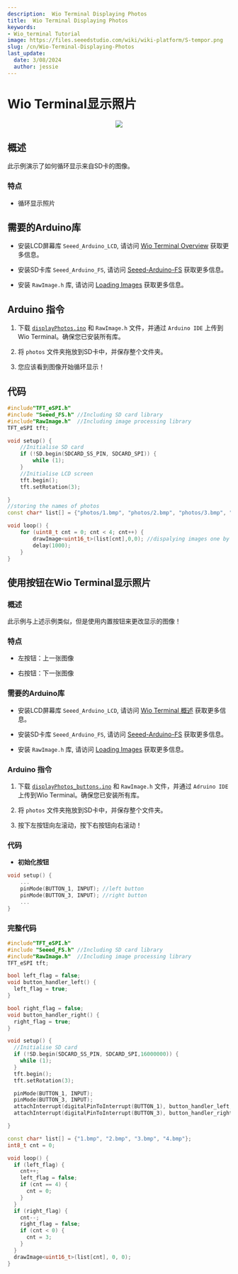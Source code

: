 ```yaml
---
description:  Wio Terminal Displaying Photos
title:  Wio Terminal Displaying Photos
keywords:
- Wio_terminal Tutorial
image: https://files.seeedstudio.com/wiki/wiki-platform/S-tempor.png
slug: /cn/Wio-Terminal-Displaying-Photos
last_update:
  date: 3/08/2024
  author: jessie
---
```


# Wio Terminal显示照片

<div align="center"><img src="https://files.seeedstudio.com/wiki/Wio-Terminal/img/products.2019-11-26%2017_40_45.gif" /></div>

## 概述

此示例演示了如何循环显示来自SD卡的图像。 

### 特点

- 循环显示照片

## 需要的Arduino库

- 安装LCD屏幕库 `Seeed_Arduino_LCD`, 请访问 [Wio Terminal Overview](https://wiki.seeedstudio.com/Wio-Terminal-LCD-Overview/) 获取更多信息。

- 安装SD卡库 `Seeed_Arduino_FS`, 请访问 [Seeed-Arduino-FS](https://github.com/Seeed-Studio/Seeed_Arduino_FS) 获取更多信息。

- 安装 `RawImage.h` 库, 请访问 [Loading Images](https://wiki.seeedstudio.com/Wio-Terminal-LCD-Loading-Image/) 获取更多信息。

## Arduino 指令

1. 下载 [`displayPhotos.ino`](https://files.seeedstudio.com/wiki/Wio-Terminal/res/displayPhotos.zip) 和 `RawImage.h` 文件，并通过 `Arduino IDE` 上传到Wio Terminal。确保您已安装所有库。

2. 将 `photos` 文件夹拖放到SD卡中，并保存整个文件夹。

3. 您应该看到图像开始循环显示！

## 代码

```cpp
#include"TFT_eSPI.h"
#include "Seeed_FS.h" //Including SD card library
#include"RawImage.h"  //Including image processing library
TFT_eSPI tft;

void setup() {
    //Initialise SD card
    if (!SD.begin(SDCARD_SS_PIN, SDCARD_SPI)) {
        while (1);
    }
    //Initialise LCD screen
    tft.begin();
    tft.setRotation(3);

}
//storing the names of photos 
const char* list[] = {"photos/1.bmp", "photos/2.bmp", "photos/3.bmp", "photos/4.bmp"};

void loop() {
    for (uint8_t cnt = 0; cnt < 4; cnt++) {
        drawImage<uint16_t>(list[cnt],0,0); //dispalying images one by one
        delay(1000);
    }
}
```

## 使用按钮在Wio Terminal显示照片

### 概述

此示例与上述示例类似，但是使用内置按钮来更改显示的图像！

### 特点

- 左按钮：上一张图像

- 右按钮：下一张图像

### 需要的Arduino库

- 安装LCD屏幕库 `Seeed_Arduino_LCD`, 请访问 [Wio Terminal 概述](https://wiki.seeedstudio.com/Wio-Terminal-LCD-Overview/) 获取更多信息。

- 安装SD卡库 `Seeed_Arduino_FS`, 请访问 [Seeed-Arduino-FS](https://github.com/Seeed-Studio/Seeed_Arduino_FS/tree/beta) 获取更多信息。

- 安装 `RawImage.h` 库, 请访问 [Loading Images](https://wiki.seeedstudio.com/Wio-Terminal-LCD-Loading-Image/) 获取更多信息。

### Arduino 指令

1. 下载 [`displayPhotos_buttons.ino`](https://files.seeedstudio.com/wiki/Wio-Terminal/res/displayPhotos_buttons.zip) 和 `RawImage.h` 文件，并通过 `Adruino IDE`上传到Wio Terminal。确保您已安装所有库。

2. 将 `photos` 文件夹拖放到SD卡中，并保存整个文件夹。

3. 按下左按钮向左滚动，按下右按钮向右滚动！

### 代码

- **初始化按钮**

```cpp
void setup() {
    ...
    pinMode(BUTTON_1, INPUT); //left button
    pinMode(BUTTON_3, INPUT); //right button
    ...
}
```

### 完整代码

```cpp
#include"TFT_eSPI.h"
#include "Seeed_FS.h" //Including SD card library
#include"RawImage.h"  //Including image processing library
TFT_eSPI tft;

bool left_flag = false;
void button_handler_left() {
  left_flag = true;
}

bool right_flag = false;
void button_handler_right() {
  right_flag = true;
}

void setup() {
  //Initialise SD card
  if (!SD.begin(SDCARD_SS_PIN, SDCARD_SPI,16000000)) {
    while (1);
  }
  tft.begin();
  tft.setRotation(3);

  pinMode(BUTTON_1, INPUT);
  pinMode(BUTTON_3, INPUT);
  attachInterrupt(digitalPinToInterrupt(BUTTON_1), button_handler_left, FALLING);
  attachInterrupt(digitalPinToInterrupt(BUTTON_3), button_handler_right, FALLING);

}

const char* list[] = {"1.bmp", "2.bmp", "3.bmp", "4.bmp"};
int8_t cnt = 0;

void loop() {
  if (left_flag) {
    cnt++;
    left_flag = false;
    if (cnt == 4) {
      cnt = 0;
    }
  }
  if (right_flag) {
    cnt--;
    right_flag = false;
    if (cnt < 0) {
      cnt = 3;
    }
  }
  drawImage<uint16_t>(list[cnt], 0, 0);
}
```
